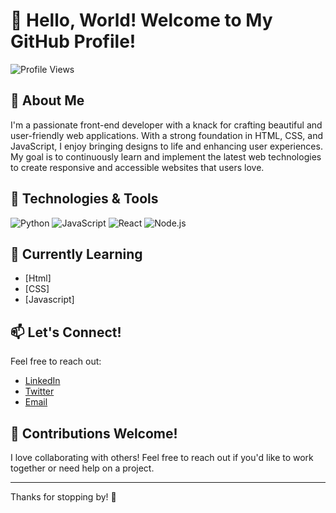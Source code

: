 # 👋 Hello, World! Welcome to My GitHub Profile!

![Profile Views](https://komarev.com/ghpvc/?username=Rahulaes17&color=blue)

## 🌟 About Me
I'm a passionate front-end developer with a knack for crafting beautiful and user-friendly web applications. With a strong foundation in HTML, CSS, and JavaScript, I enjoy bringing designs to life and enhancing user experiences. My goal is to continuously learn and implement the latest web technologies to create responsive and accessible websites that users love.


## 🚀 Technologies & Tools
![Python](https://img.shields.io/badge/-Python-3776AB?style=flat-square&logo=python&logoColor=white)
![JavaScript](https://img.shields.io/badge/-JavaScript-F7DF1E?style=flat-square&logo=javascript&logoColor=black)
![React](https://img.shields.io/badge/-React-61DAFB?style=flat-square&logo=react&logoColor=black)
![Node.js](https://img.shields.io/badge/-Node.js-339933?style=flat-square&logo=node.js&logoColor=white)

## 🌱 Currently Learning
- [Html]  
- [CSS]  
- [Javascript]  

## 📫 Let's Connect!
Feel free to reach out:
- [LinkedIn](https://www.linkedin.com/in/rahul-joshi-168a62330/)
- [Twitter](https://x.com/rahulaes17)
- [Email](mailto:rahulaes1704@gmail.com)

## 🤝 Contributions Welcome!
I love collaborating with others! Feel free to reach out if you'd like to work together or need help on a project.

---

Thanks for stopping by! 🚀
